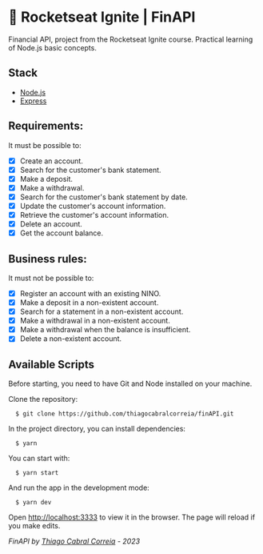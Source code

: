 # :rocket: Rocketseat Ignite | FinAPI

Financial API, project from the Rocketseat Ignite course. Practical learning of Node.js basic concepts.

## Stack

- [Node.js](https://nodejs.org/en/)
- [Express](https://expressjs.com)

## Requirements:

It must be possible to:

- [x] Create an account.
- [x] Search for the customer's bank statement.
- [x] Make a deposit.
- [x] Make a withdrawal.
- [x] Search for the customer's bank statement by date.
- [x] Update the customer's account information.
- [x] Retrieve the customer's account information.
- [x] Delete an account.
- [x] Get the account balance.

## Business rules:

It must not be possible to:

- [x] Register an account with an existing NINO.
- [x] Make a deposit in a non-existent account.
- [x] Search for a statement in a non-existent account.
- [x] Make a withdrawal in a non-existent account.
- [x] Make a withdrawal when the balance is insufficient.
- [x] Delete a non-existent account.

## Available Scripts

Before starting, you need to have Git and Node installed on your machine.

Clone the repository:

```
  $ git clone https://github.com/thiagocabralcorreia/finAPI.git
```

In the project directory, you can install dependencies:

```
  $ yarn
```

You can start with:

```
  $ yarn start
```

And run the app in the development mode:

```
  $ yarn dev
```

Open [http://localhost:3333](http://localhost:3333) to view it in the browser.
The page will reload if you make edits.

_FinAPI by [Thiago Cabral Correia](https://www.linkedin.com/in/thiago-cabral-correia/) - 2023_

